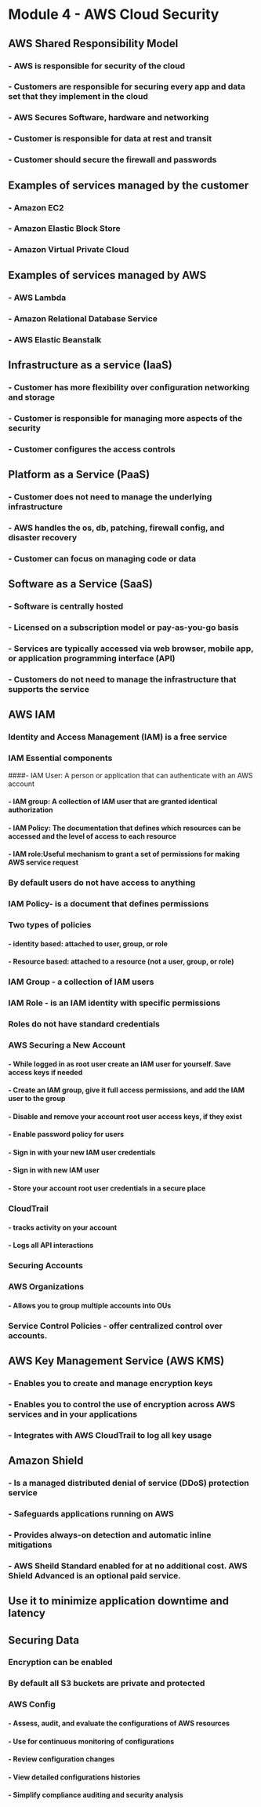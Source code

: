 # Module 4 - AWS Cloud Security

## AWS Shared Responsibility Model
### - AWS is responsible for security of the cloud
### - Customers are responsible for securing every app and data set that they implement in the cloud
### - AWS Secures Software, hardware and networking 
### - Customer is responsible for data at rest and transit 
### - Customer should secure the firewall and passwords
## Examples of services managed by the customer
### - Amazon EC2
### - Amazon Elastic Block Store
### - Amazon Virtual Private Cloud

## Examples of services managed by AWS
### - AWS Lambda 
### - Amazon Relational Database Service
### - AWS Elastic Beanstalk
## Infrastructure as a service (IaaS)
### - Customer has more flexibility over configuration networking and storage
### - Customer is responsible for managing more aspects of the security
### - Customer configures the access controls
## Platform as a Service (PaaS)
### - Customer does not need to manage the underlying infrastructure
### - AWS handles the os, db, patching, firewall config, and disaster recovery
### - Customer can focus on managing code or data

## Software as a Service (SaaS)
### - Software is centrally hosted
### - Licensed on a subscription model or pay-as-you-go basis
### - Services are typically accessed via web browser, mobile app, or application programming interface (API)
### - Customers do not need to manage the infrastructure that supports the service

## AWS IAM

### Identity and Access Management (IAM) is a free service

### IAM Essential components 
####- IAM User: A person or application that can authenticate with an AWS account
#### - IAM group: A collection of IAM user that are granted identical authorization
#### - IAM Policy: The documentation that defines which resources can be accessed and the level of access to each resource
#### - IAM role:Useful mechanism to grant a set of permissions for making AWS service request
### By default users do not have access to anything 

### IAM Policy- is a document that defines permissions 

### Two types of policies
#### - identity based: attached to user, group, or role
#### - Resource based: attached to a resource (not a user, group, or role)
### IAM Group - a collection of IAM users

### IAM Role - is an IAM identity with specific permissions 

### Roles do not have standard credentials

### AWS Securing a New Account

#### - While logged in as root user create an IAM user for yourself. Save access keys if needed
#### - Create an IAM  group, give it full access permissions, and add the IAM user to the group
#### - Disable and remove your account root user access keys, if they exist 
#### - Enable password policy for users
#### - Sign in with your new IAM user credentials
#### - Sign in with new IAM user 
#### - Store your account root user credentials in a secure place
### CloudTrail 
#### - tracks activity on your account
#### - Logs all API interactions

### Securing Accounts

### AWS Organizations
#### - Allows you to group multiple accounts into OUs

### Service Control Policies - offer centralized control over accounts.

## AWS Key Management Service (AWS KMS) 

### - Enables you to create and manage encryption keys
### - Enables you to control the use of encryption across AWS services and in your applications
### - Integrates with AWS CloudTrail to log all key usage

## Amazon Shield
### - Is a managed distributed denial of service (DDoS) protection service
### - Safeguards applications running on AWS
### - Provides always-on detection and automatic inline mitigations 
### - AWS Sheild Standard enabled for at no additional cost. AWS Shield Advanced is an optional paid service.
## Use it to minimize application downtime and latency

## Securing Data
### Encryption can be enabled

### By default all S3 buckets are private and protected

### AWS Config
#### - Assess, audit, and evaluate the configurations of AWS resources
#### - Use for continuous monitoring of configurations
#### - Review configuration changes
#### - View detailed configurations histories
#### - Simplify compliance auditing and security analysis
